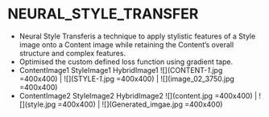 # NEURAL_STYLE_TRANSFER

* Neural Style Transferis a technique to apply stylistic features of a Style image onto a Content image while retaining the Content’s overall structure and complex features.
* Optimised the custom defined loss function using gradient tape.
* ContentImage1   StyleImage1  HybridImage1
![](CONTENT-_1_.jpg =400x400) | ![](STYLE-_1_.jpg =400x400) | ![](image_02_3750.jpg =400x400)
* ContentImage2   StyleImage2  HybridImage2
![](content.jpg =400x400) | ![](style.jpg =400x400) | ![](Generated_imgae.jpg =400x400)
